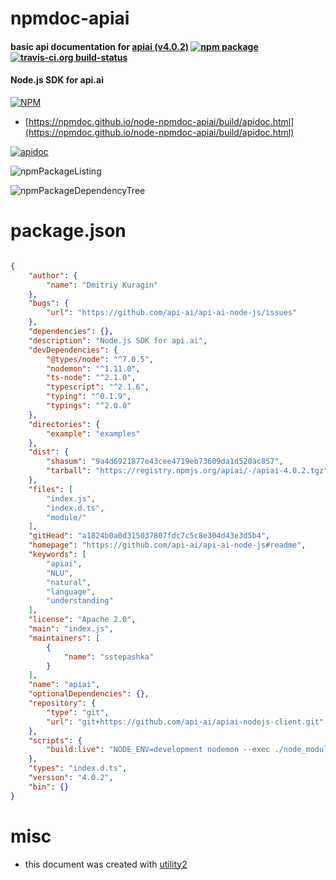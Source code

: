 # npmdoc-apiai

#### basic api documentation for  [apiai (v4.0.2)](https://github.com/api-ai/api-ai-node-js#readme)  [![npm package](https://img.shields.io/npm/v/npmdoc-apiai.svg?style=flat-square)](https://www.npmjs.org/package/npmdoc-apiai) [![travis-ci.org build-status](https://api.travis-ci.org/npmdoc/node-npmdoc-apiai.svg)](https://travis-ci.org/npmdoc/node-npmdoc-apiai)

#### Node.js SDK for api.ai

[![NPM](https://nodei.co/npm/apiai.png?downloads=true&downloadRank=true&stars=true)](https://www.npmjs.com/package/apiai)

- [https://npmdoc.github.io/node-npmdoc-apiai/build/apidoc.html](https://npmdoc.github.io/node-npmdoc-apiai/build/apidoc.html)

[![apidoc](https://npmdoc.github.io/node-npmdoc-apiai/build/screenCapture.buildCi.browser.%252Ftmp%252Fbuild%252Fapidoc.html.png)](https://npmdoc.github.io/node-npmdoc-apiai/build/apidoc.html)

![npmPackageListing](https://npmdoc.github.io/node-npmdoc-apiai/build/screenCapture.npmPackageListing.svg)

![npmPackageDependencyTree](https://npmdoc.github.io/node-npmdoc-apiai/build/screenCapture.npmPackageDependencyTree.svg)



# package.json

```json

{
    "author": {
        "name": "Dmitriy Kuragin"
    },
    "bugs": {
        "url": "https://github.com/api-ai/api-ai-node-js/issues"
    },
    "dependencies": {},
    "description": "Node.js SDK for api.ai",
    "devDependencies": {
        "@types/node": "^7.0.5",
        "nodemon": "^1.11.0",
        "ts-node": "^2.1.0",
        "typescript": "^2.1.6",
        "typing": "^0.1.9",
        "typings": "^2.0.0"
    },
    "directories": {
        "example": "examples"
    },
    "dist": {
        "shasum": "9a4d6921877e43cee4719eb73609da1d520ac857",
        "tarball": "https://registry.npmjs.org/apiai/-/apiai-4.0.2.tgz"
    },
    "files": [
        "index.js",
        "index.d.ts",
        "module/"
    ],
    "gitHead": "a1824b0a0d315037807fdc7c5c8e304d43e3d5b4",
    "homepage": "https://github.com/api-ai/api-ai-node-js#readme",
    "keywords": [
        "apiai",
        "NLU",
        "natural",
        "language",
        "understanding"
    ],
    "license": "Apache 2.0",
    "main": "index.js",
    "maintainers": [
        {
            "name": "sstepashka"
        }
    ],
    "name": "apiai",
    "optionalDependencies": {},
    "repository": {
        "type": "git",
        "url": "git+https://github.com/api-ai/apiai-nodejs-client.git"
    },
    "scripts": {
        "build:live": "NODE_ENV=development nodemon --exec ./node_modules/.bin/ts-node -- ./typescript_examples/text_request.ts"
    },
    "types": "index.d.ts",
    "version": "4.0.2",
    "bin": {}
}
```



# misc
- this document was created with [utility2](https://github.com/kaizhu256/node-utility2)
